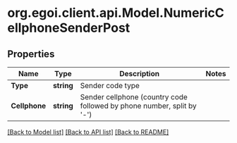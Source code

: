 
# org.egoi.client.api.Model.NumericCellphoneSenderPost

## Properties

Name | Type | Description | Notes
------------ | ------------- | ------------- | -------------
**Type** | **string** | Sender code type | 
**Cellphone** | **string** | Sender cellphone (country code followed by phone number, split by &#39;-&#39;) | 

[[Back to Model list]](../README.md#documentation-for-models)
[[Back to API list]](../README.md#documentation-for-api-endpoints)
[[Back to README]](../README.md)

